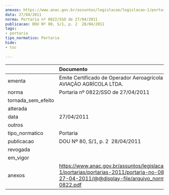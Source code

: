 ```yaml
---
anexos: https://www.anac.gov.br/assuntos/legislacao/legislacao-1/portarias/portarias-2011/portaria-no-0822-sso-de-27-04-2011/@@display-file/arquivo_norma/PA2011-0822.pdf
data: 27/04/2011
norma: Portaria nº 0822/SSO de 27/04/2011
publicacao: DOU Nº 80, S/1, p. 2  28/04/2011
tags:
- portaria
tipo_normatico: Portaria
hide: 
- toc 
 
---
```


|                    | Documento                                                                                                                                                         |
|:-------------------|:------------------------------------------------------------------------------------------------------------------------------------------------------------------|
| ementa             | Emite Certificado de Operador Aeroagrícola - BANALVES AVIAÇÃO AGRÍCOLA LTDA.                                                                                      |
| norma              | Portaria nº 0822/SSO de 27/04/2011                                                                                                                                |
| tornada_sem_efeito |                                                                                                                                                                   |
| alterada           |                                                                                                                                                                   |
| data               | 27/04/2011                                                                                                                                                        |
| outros             |                                                                                                                                                                   |
| tipo_normatico     | Portaria                                                                                                                                                          |
| publicacao         | DOU Nº 80, S/1, p. 2  28/04/2011                                                                                                                                  |
| revogada           |                                                                                                                                                                   |
| em_vigor           |                                                                                                                                                                   |
| anexos             | https://www.anac.gov.br/assuntos/legislacao/legislacao-1/portarias/portarias-2011/portaria-no-0822-sso-de-27-04-2011/@@display-file/arquivo_norma/PA2011-0822.pdf |